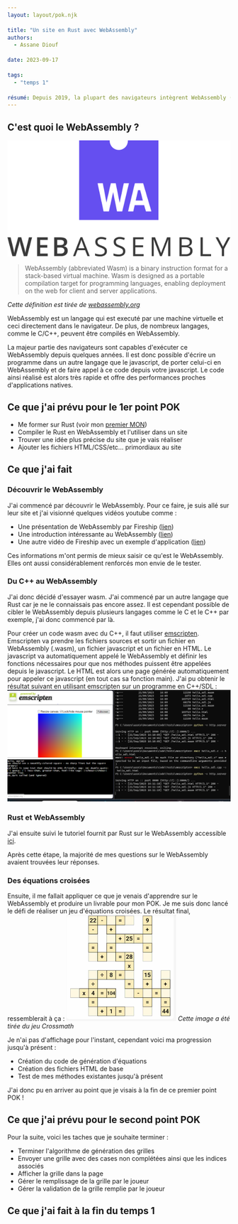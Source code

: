 ```yaml
---
layout: layout/pok.njk

title: "Un site en Rust avec WebAssembly"
authors:
  - Assane Diouf

date: 2023-09-17

tags: 
  - "temps 1"

résumé: Depuis 2019, la plupart des navigateurs intègrent WebAssembly (WASM). Il est donc possible de réaliser des applications web avec des performances proches d'applications natives en utilisant des langages de programmation variés (C++, python, Rust, etc...). Réalisons une application de ce type avec Rust dans ce POK.
---
```

## C'est quoi le WebAssembly ?
![logo WebAssembly](./webassembly.svg)

> WebAssembly (abbreviated Wasm) is a binary instruction format for a stack-based virtual machine. Wasm is designed as a portable compilation target for programming languages, enabling deployment on the web for client and server applications.

*Cette définition est tirée de [webassembly.org](https://webassembly.org)*

WebAssembly est un langage qui est executé par une machine virtuelle et ceci directement dans le navigateur. De plus, de nombreux langages, comme le C/C++, peuvent être compilés en WebAssembly.

La majeur partie des navigateurs sont capables d'exécuter ce WebAssembly depuis quelques années. Il est donc possible d'écrire un programme dans un autre langage que le javascript, de porter celui-ci en WebAssembly et de faire appel à ce code depuis votre javascript. Le code ainsi réalisé est alors très rapide et offre des performances proches d'applications natives.

## Ce que j'ai prévu pour le 1er point POK
- Me former sur Rust (voir mon [premier MON](../../mon/Rust/))
- Compiler le Rust en WebAssembly et l'utiliser dans un site
- Trouver une idée plus précise du site que je vais réaliser
- Ajouter les fichiers HTML/CSS/etc... primordiaux au site

## Ce que j'ai fait

### Découvrir le WebAssembly
J'ai commencé par découvrir le WebAssembly. Pour ce faire, je suis allé sur leur site et j'ai visionné quelques vidéos youtube comme :
- Une présentation de WebAssembly par Fireship ([lien](https://youtu.be/cbB3QEwWMlA?si=ueUqehMnqwMaQCWD))
- Une introduction intéressante au WebAssembly ([lien](https://youtu.be/3sU557ZKjUs?si=YLLlOl5MAQwoTh27))
- Une autre vidéo de Fireship avec un exemple d'application ([lien](https://youtu.be/-OTc0Ki7Sv0?si=zvRBlrsuw_4xKhbY))

Ces informations m'ont permis de mieux saisir ce qu'est le WebAssembly. Elles ont aussi considérablement renforcés mon envie de le tester.

### Du C++ au WebAssembly
J'ai donc décidé d'essayer wasm. J'ai commencé par un autre langage que Rust car je ne le connaissais pas encore assez. Il est cependant possible de cibler le WebAssembly depuis plusieurs langages comme le C et le C++ par exemple, j'ai donc commencé par là.

Pour créer un code wasm avec du C++, il faut utiliser [emscripten](https://emscripten.org). Emscripten va prendre les fichiers sources et sortir un fichier en WebAssembly (.wasm), un fichier javascript et un fichier en HTML. Le javascript va automatiquement appelé le WebAssembly et définir les fonctions nécessaires pour que nos méthodes puissent être appelées depuis le javascript. Le HTML est alors une page générée automatiquement pour appeler ce javascript (en tout cas sa fonction main). J'ai pu obtenir le résultat suivant en utilisant emscripten sur un programme en C++/SDL :
![Affichage avec emscripten](./emscripten.png)

### Rust et WebAssembly
J'ai ensuite suivi le tutoriel fournit par Rust sur le WebAssembly accessible [ici](https://rustwasm.github.io/docs/book/introduction.html).

Après cette étape, la majorité de mes questions sur le WebAssembly avaient trouvées leur réponses.

### Des équations croisées
Ensuite, il me fallait appliquer ce que je venais d'apprendre sur le WebAssembly et produire un livrable pour mon POK. Je me suis donc lancé le défi de réaliser un jeu d'équations croisées. Le résultat final, ressemblerait à ça :
![Crossmath](./crossmath.png)
*Cette image a été tirée du jeu Crossmath*

Je n'ai pas d'affichage pour l'instant, cependant voici ma progression jusqu'à présent :
- Création du code de génération d'équations
- Création des fichiers HTML de base
- Test de mes méthodes existantes jusqu'à présent

J'ai donc pu en arriver au point que je visais à la fin de ce premier point POK !

## Ce que j'ai prévu pour le second point POK
Pour la suite, voici les taches que je souhaite terminer :
- Terminer l'algorithme de génération des grilles
- Envoyer une grille avec des cases non complétées ainsi que les indices associés
- Afficher la grille dans la page
- Gérer le remplissage de la grille par le joueur
- Gérer la validation de la grille remplie par le joueur

## Ce que j'ai fait à la fin du temps 1
